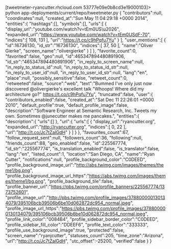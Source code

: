 [tweetmeter-ryancutter.rhcloud.com 53777e09e0b8cd3e19000103]\> python app-deployments/current/repo/tweetmeter.py 
{
    "contributors":null,
    "coordinates":null,
    "created_at":"Sun May 11 04:29:18 +0000 2014",
    "entities":{
        "hashtags":[],
        "symbols":[],
        "urls":[
            {
                "display_url":"youtube.com/watch?v=tEm0US\u2026",
                "expanded_url":"https://www.youtube.com/watch?v=tEm0USdF-70",
                "indices":[
                    108,
                    131
                ],
                "url":"https://t.co/c9hPqfu7Yu"
            }
        ],
        "user_mentions":[
            {
                "id":16736130,
                "id_str":"16736130",
                "indices":[
                    37,
                    50
                ],
                "name":"Oliver Gierke",
                "screen_name":"olivergierke"
            }
        ]
    },
    "favorite_count":0,
    "favorited":false,
    "geo":null,
    "id":465347894480891906,
    "id_str":"465347894480891906",
    "in_reply_to_screen_name":null,
    "in_reply_to_status_id":null,
    "in_reply_to_status_id_str":null,
    "in_reply_to_user_id":null,
    "in_reply_to_user_id_str":null,
    "lang":"en",
    "place":null,
    "possibly_sensitive":false,
    "retweet_count":0,
    "retweeted":false,
    "source":"web",
    "text":"Bummed I've only just now discovered @olivergierke's excellent talk \"Whoops! Where did my architecture go?\" https://t.co/c9hPqfu7Yu",
    "truncated":false,
    "user":{
        "contributors_enabled":false,
        "created_at":"Sat Dec 11 22:26:01 +0000 2010",
        "default_profile":true,
        "default_profile_image":false,
        "description":"Software Engineer at Semantic Research, Inc. Tweets my own. Sometimes @junecutter makes me pancakes.",
        "entities":{
            "description":{
                "urls":[]
            },
            "url":{
                "urls":[
                    {
                        "display_url":"ryancutter.org",
                        "expanded_url":"http://ryancutter.org",
                        "indices":[
                            0,
                            22
                        ],
                        "url":"http://t.co/Jc7tZalGdH"
                    }
                ]
            }
        },
        "favourites_count":67,
        "follow_request_sent":null,
        "followers_count":36,
        "following":null,
        "friends_count":88,
        "geo_enabled":false,
        "id":225567774,
        "id_str":"225567774",
        "is_translation_enabled":false,
        "is_translator":false,
        "lang":"en",
        "listed_count":1,
        "location":"San Diego, CA",
        "name":"Ryan Cutter",
        "notifications":null,
        "profile_background_color":"C0DEED",
        "profile_background_image_url":"http://abs.twimg.com/images/themes/theme1/bg.png",
        "profile_background_image_url_https":"https://abs.twimg.com/images/themes/theme1/bg.png",
        "profile_background_tile":false,
        "profile_banner_url":"https://pbs.twimg.com/profile_banners/225567774/1373752601",
        "profile_image_url":"http://pbs.twimg.com/profile_images/378800000130134079/395106bcb39506b6be10d062872dc954_normal.jpeg",
        "profile_image_url_https":"https://pbs.twimg.com/profile_images/378800000130134079/395106bcb39506b6be10d062872dc954_normal.jpeg",
        "profile_link_color":"0084B4",
        "profile_sidebar_border_color":"C0DEED",
        "profile_sidebar_fill_color":"DDEEF6",
        "profile_text_color":"333333",
        "profile_use_background_image":true,
        "protected":false,
        "screen_name":"ryanjcutter",
        "statuses_count":205,
        "time_zone":"Arizona",
        "url":"http://t.co/Jc7tZalGdH",
        "utc_offset":-25200,
        "verified":false
    }
}
